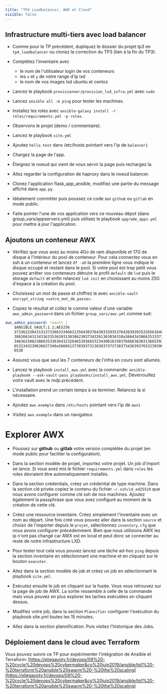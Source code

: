 ```yaml
---
title: "TP4 Loadbalancer, AWX et Cloud" 
visible: false
---
```



## Infrastructure multi-tiers avec load balancer

- Comme pour le TP précédent, dupliquez le dossier du projet tp3 en `tp4_loadbalancer` ou clonez la correction du TP3 (lien à la fin du TP3).

<!-- - Chargez ce dossier dans VSCode (vous pouvez fermer le tp2).
- Clonez le projet exemple : [https://github.com/e-lie/ansible_tp3_et_4_correction](https://github.com/e-lie/ansible_tp3_et_4_correction) -->

- Complétez l'inventaire avec
    - le nom de l'utilisateur login de vos conteneurs
    - les `x` et `y` de votre range d'ip lxd
    - le nom de vos images lxd ubuntu et centos

- Lancez le playbook `provisionner/provision_lxd_infra.yml` avec `sudo`

- Lancez `ansible all -m ping` pour tester les machines.

<!-- ### Installer un loadbalancer HAProxy

- Ajouter le role à `requirements.yml`.
- Ajouter un playbook d'installation et ajouter à configuration.yml
- faire d'abord la version statique en utilisant le module `haproxy`

### Configurer les backend dynamiquement

- Ajouter deux instances de apps.
- filtre

### Ajouter un peu d'orchestration sur `upgrade_apps.yml` pour la haute disponibilité.

- étude du problème
- utiliser serial pour limiter l'exécution à 1 backend
- tester
- utiliser le module haproxy pour désactiver un backend
- utiliser delegate -->



- Installez les roles avec `ansible-galaxy install -r roles/requirements.yml -p roles`.

- Observons le projet (demo / commentaire).

- Lancez le playbook `site.yml`

- Ajoutez `hello.test` dans /etc/hosts pointant vers l'ip de `balancer1`

- Chargez la page de l'app.
- Éteignez le noeud qui vient de vous servir la page puis rechargez la.
- Allez regarder la configuration de haproxy dans le noeud balancer.

- Clonez l'application flask_app_ansible, modifiez une partie du message affiché dans `app.py`.
- Idéalement committer puis poussez ce code sur `github` ou `gitlab` en mode public.
- Faite pointer l'une de vos application vers ce nouveau dépot (dans group_vars/appservers.yml) puis utilisez le playbook `upgrade_apps.yml` pour mettre à jour l'application. 

## Ajoutons un conteneur AWX

- Vérifiez que vous avez au moins 4Go de ram disponible et 17G de disque à l'intérieur du pool de conteneur. Pour cela connectez vous en ssh à un conteneur et lancez `df -ah` la première ligne vous indique le disque occupé et restant dans le pool. Si votre pool est trop petit vous pouvez arrêter vos conteneurs détruire le profil `default` de `lxd` puis le storage `default` et enfin relancez `lxd init` en choisissant au moins 25G d'espace à la création du pool.

- Choisissez un mot de passe et chiffrez le avec `ansible-vault encrypt_string <votre_mot_de_passe>`.

- Copiez le résultat et collez le comme valeur d'une variable `awx_admin_password` dans un fichier `group_vars/awx.yml` comme suit:

```yml
awx_admin_password: !vault |
    $ANSIBLE_VAULT;1.1;AES256
    37336233643131373366333466313564303764383339353764383939353265616466633761613264
    3862663431343163353639313038623037343261363036310a366434386635333734356638353439
    34636338623866353363643232646539366532343061633037666636383136653932306563633538
    6532343239636637340a366661373039373138303737373837343639376532393962323763343139
    6538
```

- Assurez vous que seul les 7 conteneurs de l'infra en cours sont allumés.

- Lancez le playbook `install_awx.yml` avec la commande: `ansible-playbook --ask-vault-pass playbooks/install_awx.yml`. Déverrouillez votre vault avec le mdp précédent.

 - L'installation prend un certain temps à se terminer.  Relancez la si nécessaire.

- Ajoutez `awx.exemple` dans `/etc/hosts` pointant vers l'ip de `awx1`

- Visitez `awx.exemple` dans un navigateur.


# Explorer AWX

- Poussez sur **github** ou **gitlab** votre version complétée du projet (en mode public pour faciliter la configuration).

- Dans la section modèle de projet, importez votre projet. Un job d'import se lance. Si vous avez mis le fichier `requirements.yml` dans  `roles` les roles devraient être automatiquement installés.

- Dans la section crédentials, créez un crédential de type machine. Dans la section clé privée copiez le contenu du fichier `~/.ssh/id_ed25519` que nous avons configurer comme clé ssh de nos machines. Ajoutez également la passphrase que vous avez configuré au moment de la création de cette clé.

- Créez une ressource inventaire. Créez simplement l'inventaire avec un nom au départ. Une fois créé vous pouvez aller dans la section `source` et choisir de l'importer depuis le `projet`, sélectionnez `inventory.cfg` que nous avons configurer précédemment. Bien que nous utilisions AWX les ip n'ont pas changé car AWX est en local et peut donc se connecter au reste de notre infrastructure LXD.

- Pour tester tout cela vous pouvez lancez une tâche ad-hoc `ping` depuis la section inventaire en sélectionnant une machine et en cliquant sur le bouton `executer`.

- Allez dans la section modèle de job et créez un job en sélectionnant le playbook `site.yml`.

- Exécutez ensuite le job en cliquant sur la fusée. Vous vous retrouvez sur la page de job de AWX. La sortie ressemble à celle de la commande mais vous pouvez en plus explorer les taches exécutées en cliquant dessus.

- Modifiez votre job, dans la section `Plannifier` configurer l'exécution du playbook site.yml toutes les 15 minutes.

- Allez dans la section plannification. Puis visitez l'historique des Jobs.


## Déploiement dans le cloud avec Terraform

Vous pouvez suivre ce TP pour expérimenter l'intégration de Ansible et Terraform: [https://eliegavoty.fr/devops/09%20-%20cycle%20devops%20cybermaker&co%20juin2019/ansible/tp1%20-%20terraform%20ansible%20swarm%20-%20the%20scaling](https://eliegavoty.fr/devops/09%20-%20cycle%20devops%20cybermaker&co%20juin2019/ansible/tp1%20-%20terraform%20ansible%20swarm%20-%20the%20scaling)